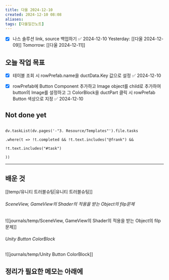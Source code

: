 ```yaml
---
title: 다울 2024-12-10
created: 2024-12-10 08:08
aliases: 
tags: [다울일간노트]
---
```

- [x] 나스 솔루션 link, source 백업하기 ✅ 2024-12-10
Yesterday: [[다울 2024-12-09]]
Tomorrow: [[다울 2024-12-11]]


## 오늘 작업 목표

- [x] 테이블 조회 시 rowPrefab.name을 ductData.Key 값으로 설정 ✅ 2024-12-10
- [x] rowPrefab에 Button Component 추가하고 Image object를 child로 추가하여 button의 Image를 설정하고 그 ColorBlock을 ductPart 클릭 시 rowPrefab Button 색상으로 지정 ✅ 2024-12-10



## Not done yet

```dataviewjs

dv.taskList(dv.pages('-"3. Resource/Templates"').file.tasks

.where(t => !t.completed && !t.text.includes("@frank") &&

!t.text.includes("#task")

))

```

---

## 배운 것

[[temp/유니티 트러블슈팅|유니티 트러블슈팅]]
###### SceneView, GameView의 Shader의 적용을 받는 Object의 filp문제
![[journals/temp/SceneView, GameView의 Shader의 적용을 받는 Object의 filp문제]]



###### Unity Button ColorBlock
![[journals/temp/Unity Button ColorBlock]]






## 정리가 필요한 메모는 아래에



